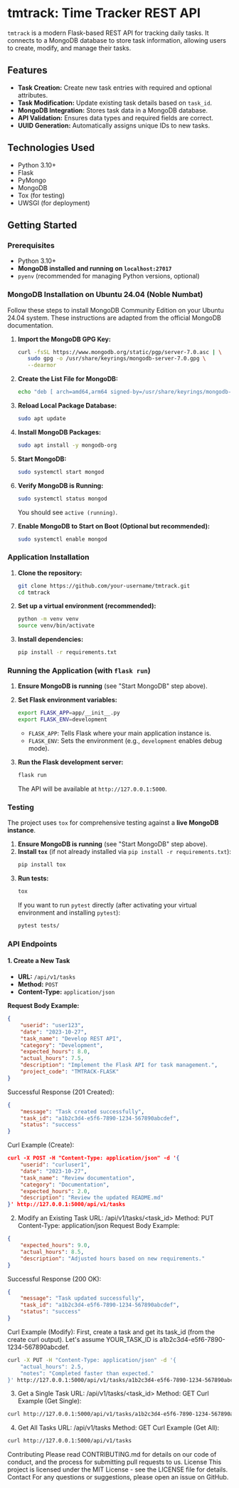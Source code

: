 # tmtrack: Time Tracker REST API

`tmtrack` is a modern Flask-based REST API for tracking daily tasks. It connects to a MongoDB database to store task information, allowing users to create, modify, and manage their tasks.

## Features

*   **Task Creation:** Create new task entries with required and optional attributes.
*   **Task Modification:** Update existing task details based on `task_id`.
*   **MongoDB Integration:** Stores task data in a MongoDB database.
*   **API Validation:** Ensures data types and required fields are correct.
*   **UUID Generation:** Automatically assigns unique IDs to new tasks.

## Technologies Used

*   Python 3.10+
*   Flask
*   PyMongo
*   MongoDB
*   Tox (for testing)
*   UWSGI (for deployment)

## Getting Started

### Prerequisites

*   Python 3.10+
*   **MongoDB installed and running on `localhost:27017`**
*   `pyenv` (recommended for managing Python versions, optional)

### MongoDB Installation on Ubuntu 24.04 (Noble Numbat)

Follow these steps to install MongoDB Community Edition on your Ubuntu 24.04 system. These instructions are adapted from the official MongoDB documentation.

1.  **Import the MongoDB GPG Key:**
    ```bash
    curl -fsSL https://www.mongodb.org/static/pgp/server-7.0.asc | \
       sudo gpg -o /usr/share/keyrings/mongodb-server-7.0.gpg \
       --dearmor
    ```

2.  **Create the List File for MongoDB:**
    ```bash
    echo "deb [ arch=amd64,arm64 signed-by=/usr/share/keyrings/mongodb-server-7.0.gpg ] https://repo.mongodb.org/apt/ubuntu noble/mongodb-org/7.0 multiverse" | sudo tee /etc/apt/sources.list.d/mongodb-org-7.0.list
    ```

3.  **Reload Local Package Database:**
    ```bash
    sudo apt update
    ```

4.  **Install MongoDB Packages:**
    ```bash
    sudo apt install -y mongodb-org
    ```

5.  **Start MongoDB:**
    ```bash
    sudo systemctl start mongod
    ```

6.  **Verify MongoDB is Running:**
    ```bash
    sudo systemctl status mongod
    ```
    You should see `active (running)`.

7.  **Enable MongoDB to Start on Boot (Optional but recommended):**
    ```bash
    sudo systemctl enable mongod
    ```

### Application Installation

1.  **Clone the repository:**
    ```bash
    git clone https://github.com/your-username/tmtrack.git
    cd tmtrack
    ```

2.  **Set up a virtual environment (recommended):**
    ```bash
    python -m venv venv
    source venv/bin/activate
    ```

3.  **Install dependencies:**
    ```bash
    pip install -r requirements.txt
    ```

### Running the Application (with `flask run`)

1.  **Ensure MongoDB is running** (see "Start MongoDB" step above).

2.  **Set Flask environment variables:**
    ```bash
    export FLASK_APP=app/__init__.py
    export FLASK_ENV=development
    ```
    *   `FLASK_APP`: Tells Flask where your main application instance is.
    *   `FLASK_ENV`: Sets the environment (e.g., `development` enables debug mode).

3.  **Run the Flask development server:**
    ```bash
    flask run
    ```
    The API will be available at `http://127.0.0.1:5000`.

### Testing

The project uses `tox` for comprehensive testing against a **live MongoDB instance**.

1.  **Ensure MongoDB is running** (see "Start MongoDB" step above).
2.  **Install `tox`** (if not already installed via `pip install -r requirements.txt`):
    ```bash
    pip install tox
    ```
3.  **Run tests:**
    ```bash
    tox
    ```
    If you want to run `pytest` directly (after activating your virtual environment and installing `pytest`):
    ```bash
    pytest tests/
    ```

### API Endpoints

#### 1. Create a New Task

*   **URL:** `/api/v1/tasks`
*   **Method:** `POST`
*   **Content-Type:** `application/json`

**Request Body Example:**

```json
{
    "userid": "user123",
    "date": "2023-10-27",
    "task_name": "Develop REST API",
    "category": "Development",
    "expected_hours": 8.0,
    "actual_hours": 7.5,
    "description": "Implement the Flask API for task management.",
    "project_code": "TMTRACK-FLASK"
}
```

Successful Response (201 Created):
```json
{
    "message": "Task created successfully",
    "task_id": "a1b2c3d4-e5f6-7890-1234-567890abcdef",
    "status": "success"
}
```


Curl Example (Create):
```json
curl -X POST -H "Content-Type: application/json" -d '{
    "userid": "curluser1",
    "date": "2023-10-27",
    "task_name": "Review documentation",
    "category": "Documentation",
    "expected_hours": 2.0,
    "description": "Review the updated README.md"
}' http://127.0.0.1:5000/api/v1/tasks
```


2. Modify an Existing Task
URL: /api/v1/tasks/<task_id>
Method: PUT
Content-Type: application/json
Request Body Example:
```json
{
    "expected_hours": 9.0,
    "actual_hours": 8.5,
    "description": "Adjusted hours based on new requirements."
}
```

Successful Response (200 OK):
```json
{
    "message": "Task updated successfully",
    "task_id": "a1b2c3d4-e5f6-7890-1234-567890abcdef",
    "status": "success"
}
```


Curl Example (Modify):
First, create a task and get its task_id (from the create curl output). Let's assume YOUR_TASK_ID is a1b2c3d4-e5f6-7890-1234-567890abcdef.
```bash
curl -X PUT -H "Content-Type: application/json" -d '{
    "actual_hours": 2.5,
    "notes": "Completed faster than expected."
}' http://127.0.0.1:5000/api/v1/tasks/a1b2c3d4-e5f6-7890-1234-567890abcdef
```

3. Get a Single Task
URL: /api/v1/tasks/<task_id>
Method: GET
Curl Example (Get Single):
```bash
curl http://127.0.0.1:5000/api/v1/tasks/a1b2c3d4-e5f6-7890-1234-567890abcdef
```

4. Get All Tasks
URL: /api/v1/tasks
Method: GET
Curl Example (Get All):
```bash
curl http://127.0.0.1:5000/api/v1/tasks
```

Contributing
Please read CONTRIBUTING.md for details on our code of conduct, and the process for submitting pull requests to us.
License
This project is licensed under the MIT License - see the LICENSE file for details.
Contact
For any questions or suggestions, please open an issue on GitHub.

